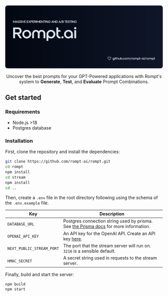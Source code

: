 ![Header image](./assets/readme/hero.svg)

<p align="center">
Uncover the best prompts for your GPT-Powered applications with Rompt's system to <b>Generate</b>, <b>Test</b>, and <b>Evaluate</b> Prompt Combinations.
</p>

## Get started

### Requirements

- Node.js >18
- Postgres database

### Installation

First, clone the repository and install the dependencies:

```sh
git clone https://github.com/rompt-ai/rompt.git
cd rompt
npm install
cd stream
npm install
cd ..
```

Then, create a `.env` file in the root directory following using the schema of the `.env.example` file.

| Key | Description |
|-|-|
| `DATABASE_URL` | Postgres connection string used by prisma. See [the Prisma docs](https://www.prisma.io/docs/concepts/database-connectors/postgresql) for more information. |
| `OPENAI_API_KEY` | An API key for the OpenAI API. Create an API key [here](https://platform.openai.com/account/api-keys). |
| `NEXT_PUBLIC_STREAM_PORT` | The port that the stream server will run on. `3216` is a sensible default. |
| `HMAC_SECRET` | A secret string used in requests to the stream server. |


Finally, build and start the server:

```
npm build
npm start
```


